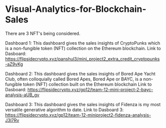 # Visual-Analytics-for-Blockchain-Sales

There are 3 NFT's being considered.

Dashboard 1: This dashboard gives the sales insights of CryptoPunks which is a non-fungible token (NFT) collection on the Ethereum blockchain.
Link to Dasboard: https://flipsidecrypto.xyz/panshul3/mini_project2_extra_credit_cryptopunks-aZ9vKg

Dashboard 2: This dashboard gives the sales insights of Bored Ape Yacht Club, often colloquially called Bored Apes, Bored Ape or BAYC, is a non-fungible token (NFT) collection built on the Ethereum blockchain
Link to Dasboard: https://flipsidecrypto.xyz/gp12/team-12-mini-project-2-bayc-analysis-aUB_gv

Dashboard 3: This dashboard gives the sales insights of Fidenza is my most versatile generative algorithm to date.
Link to Dasboard 3: https://flipsidecrypto.xyz/gp12/team-12-miniproject2-fidenza-analysis-J3l7Rv
